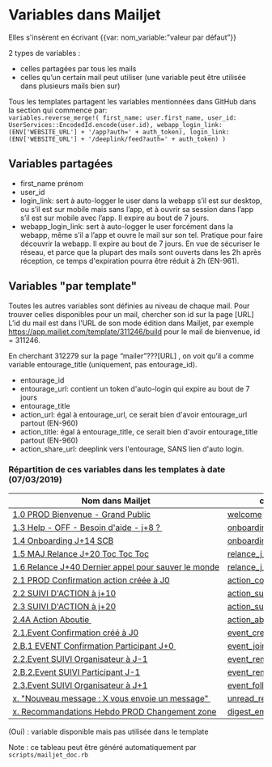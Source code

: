 # Variables dans Mailjet

Elles s'insèrent en écrivant {{var: nom_variable:”valeur par défaut”}} 

2 types de variables : 
- celles partagées par tous les mails
- celles qu’un certain mail peut utiliser (une variable peut être utilisée dans plusieurs mails bien sur)


Tous les templates partagent les variables mentionnées dans GitHub dans la section qui commence par:  
`variables.reverse_merge!(
first_name: user.first_name,
user_id: UserServices::EncodedId.encode(user.id),
webapp_login_link: (ENV['WEBSITE_URL'] + '/app?auth=' + auth_token),
login_link: (ENV['WEBSITE_URL'] + '/deeplink/feed?auth=' + auth_token)
 )
 `

## Variables partagées
- first_name prénom     
- user_id 
- login_link: sert à auto-logger le user dans la webapp s’il est sur desktop, ou s’il est sur mobile mais sans l’app, et à ouvrir sa session dans l’app s’il est sur mobile avec l’app. Il expire au bout de 7 jours.
- webapp_login_link: sert à auto-logger le user forcément dans la webapp, même s’il a l’app et ouvre le mail sur son tel. Pratique pour faire découvrir la webapp. Il expire au bout de 7 jours. En vue de sécuriser le réseau, et parce que la plupart des mails sont ouverts dans les 2h après réception, ce temps d'expiration pourra être réduit à 2h (EN-961).


## Variables "par template"
Toutes les autres variables sont définies au niveau de chaque mail. Pour trouver celles disponibles pour un mail, chercher son id sur la page [URL]
L’id du mail est dans l’URL de son mode édition dans Mailjet, par exemple https://app.mailjet.com/template/311246/build pour le mail de bienvenue, id = 311246.

En cherchant 312279 sur la page “mailer”???[URL] , on voit qu’il a comme variable entourage_title (uniquement, pas entourage_id). 

- entourage_id	
- entourage_url: contient un token d'auto-login qui expire au bout de 7 jours
- entourage_title	
- action_url: égal à entourage_url, ce serait bien d'avoir entourage_url partout (EN-960)
- action_title: égal à entourage_title, ce serait bien d'avoir entourage_title partout (EN-960)
- action_share_url: deeplink vers l'entourage, SANS lien d'auto login. 

### Répartition de ces variables dans les templates à date (07/03/2019)
| Nom dans Mailjet                                                                                                                               | campagne                                                                           | template                                                          | first_name | unsubscribe_url | login_link | user_id | webapp_login_link | entourage_title | action_title | entourage_share_url | action_share_url | entourage_url | action_url | action_success_url | action_support_url | action_type | action_author_type | volunteering_form_url | event_date_time | event_place_name | event_json_ld | event_address_url | nb_1 | nb_2 | group     | groups | subject | nb_1_text | nb_2_text | items_summary | author_summary | action    | actions | area_name | confirm_url |
|------------------------------------------------------------------------------------------------------------------------------------------------|------------------------------------------------------------------------------------|-------------------------------------------------------------------|------------|-----------------|------------|---------|-------------------|-----------------|--------------|---------------------|------------------|---------------|------------|--------------------|--------------------|-------------|--------------------|-----------------------|-----------------|------------------|---------------|-------------------|------|------|-----------|--------|---------|-----------|-----------|---------------|----------------|-----------|---------|-----------|-------------|
| [1.0&nbsp;PROD&nbsp;Bienvenue&nbsp;-&nbsp;Grand&nbsp;Public](https://app.mailjet.com/template/311246/build)                                    | [welcome](https://app.mailjet.com/stats/campaigns-basic/6a0eRK)                    | [311246](https://app.mailjet.com/resource/template/311246/render) | Oui        | Oui             | Oui        | (Oui)   | (Oui)             |                 |              |                     |                  |               |            |                    |                    |             |                    |                       |                 |                  |               |                   |      |      |           |        |         |           |           |               |                |           |         |           |             |
| [1.3&nbsp;Help&nbsp;-&nbsp;OFF&nbsp;-&nbsp;Besoin&nbsp;d'aide&nbsp;-&nbsp;j+8&nbsp;?&nbsp;](https://app.mailjet.com/template/452755/build)     | [onboarding_j_8](https://app.mailjet.com/stats/campaigns-basic/6o06au)             | [452755](https://app.mailjet.com/resource/template/452755/render) | Oui        | Oui             | Oui        | (Oui)   | (Oui)             |                 |              |                     |                  |               |            |                    |                    |             |                    |                       |                 |                  |               |                   |      |      |           |        |         |           |           |               |                |           |         |           |             |
| [1.4&nbsp;Onboarding&nbsp;J+14&nbsp;SCB](https://app.mailjet.com/template/456172/build)                                                        | [onboarding_j_14](https://app.mailjet.com/stats/campaigns-basic/6nDUHQ)            | [456172](https://app.mailjet.com/resource/template/456172/render) | Oui        | Oui             | Oui        | (Oui)   | (Oui)             |                 |              |                     |                  |               |            |                    |                    |             |                    |                       |                 |                  |               |                   |      |      |           |        |         |           |           |               |                |           |         |           |             |
| [1.5&nbsp;MAJ&nbsp;Relance&nbsp;J+20&nbsp;Toc&nbsp;Toc&nbsp;Toc](https://app.mailjet.com/template/456175/build)                                | [relance_j_20](https://app.mailjet.com/stats/campaigns-basic/6o06ho)               | [456175](https://app.mailjet.com/resource/template/456175/render) | Oui        | Oui             | Oui        | (Oui)   | (Oui)             |                 |              |                     |                  |               |            |                    |                    |             |                    |                       |                 |                  |               |                   |      |      |           |        |         |           |           |               |                |           |         |           |             |
| [1.6&nbsp;Relance&nbsp;J+40&nbsp;Dernier&nbsp;appel&nbsp;pour&nbsp;sauver&nbsp;le&nbsp;monde](https://app.mailjet.com/template/456194/build)   | [relance_j_40](https://app.mailjet.com/stats/campaigns-basic/6o06mi)               | [456194](https://app.mailjet.com/resource/template/456194/render) | Oui        | Oui             | Oui        | (Oui)   | (Oui)             |                 |              |                     |                  |               |            |                    |                    |             |                    |                       |                 |                  |               |                   |      |      |           |        |         |           |           |               |                |           |         |           |             |
| [2.1&nbsp;PROD&nbsp;Confirmation&nbsp;action&nbsp;créée&nbsp;à&nbsp;J0](https://app.mailjet.com/template/312279/build)                         | [action_confirmation](https://app.mailjet.com/stats/campaigns-basic/6a0kGu)        | [312279](https://app.mailjet.com/resource/template/312279/render) | Oui        | Oui             | Oui        |         |                   | Oui             |              | (Oui)               |                  |               |            |                    |                    |             |                    |                       |                 |                  |               |                   |      |      |           |        |         |           |           |               |                |           |         |           |             |
| [2.2&nbsp;SUIVI&nbsp;D'ACTION&nbsp;à&nbsp;j+10](https://app.mailjet.com/template/452754/build)                                                 | [action_suivi_j_10](https://app.mailjet.com/stats/campaigns-basic/6v5CeU)          | [452754](https://app.mailjet.com/resource/template/452754/render) | Oui        | (Oui)           | Oui        | (Oui)   | (Oui)             | (Oui)           | Oui          | (Oui)               | Oui              | (Oui)         | Oui        |                    |                    |             |                    |                       |                 |                  |               |                   |      |      |           |        |         |           |           |               |                |           |         |           |             |
| [2.3&nbsp;SUIVI&nbsp;D'ACTION&nbsp;à&nbsp;j+20](https://app.mailjet.com/template/451123/build)                                                 | [action_suivi_j_20](https://app.mailjet.com/stats/campaigns-basic/6pH8Ik)          | [451123](https://app.mailjet.com/resource/template/451123/render) | Oui        | (Oui)           | Oui        | (Oui)   | (Oui)             | (Oui)           | Oui          | (Oui)               | Oui              | (Oui)         | (Oui)      | Oui                | Oui                |             |                    |                       |                 |                  |               |                   |      |      |           |        |         |           |           |               |                |           |         |           |             |
| [2.4A&nbsp;Action&nbsp;Aboutie&nbsp;](https://app.mailjet.com/template/366621/build)                                                           | [action_aboutie](https://app.mailjet.com/stats/campaigns-basic/6pOZso)             | [366621](https://app.mailjet.com/resource/template/366621/render) | Oui        | Oui             | (Oui)      | (Oui)   | (Oui)             | (Oui)           | Oui          | (Oui)               |                  |               |            |                    |                    | (Oui)       | (Oui)              | Oui                   |                 |                  |               |                   |      |      |           |        |         |           |           |               |                |           |         |           |             |
| [2.1.Event&nbsp;Confirmation&nbsp;créé&nbsp;à&nbsp;J0](https://app.mailjet.com/template/491291/build)                                          | [event_created_confirmation](https://app.mailjet.com/stats/campaigns-basic/6Gv8RE) | [491291](https://app.mailjet.com/resource/template/491291/render) | Oui        | Oui             | Oui        |         |                   | Oui             |              | (Oui)               |                  |               |            |                    |                    |             |                    |                       | (Oui)           | (Oui)            |               |                   |      |      |           |        |         |           |           |               |                |           |         |           |             |
| [2.B.1&nbsp;EVENT&nbsp;Confirmation&nbsp;Participant&nbsp;J+0&nbsp;](https://app.mailjet.com/template/478397/build)                            | [event_joined_confirmation](https://app.mailjet.com/stats/campaigns-basic/6Gw2Cs)  | [478397](https://app.mailjet.com/resource/template/478397/render) | Oui        | (Oui)           | Oui        |         |                   | Oui             |              | (Oui)               |                  |               |            |                    |                    |             |                    |                       | Oui             | Oui              | Manquante     | Oui               |      |      |           |        |         |           |           |               |                |           |         |           |             |
| [2.2.Event&nbsp;SUIVI&nbsp;Organisateur&nbsp;à&nbsp;J-1](https://app.mailjet.com/template/513115/build)                                        | [event_reminder_organizer](https://app.mailjet.com/stats/campaigns-basic/6GFOSO)   | [513115](https://app.mailjet.com/resource/template/513115/render) | Oui        | Oui             |            |         |                   | Oui             |              | (Oui)               |                  | Oui           |            |                    |                    |             |                    |                       | (Oui)           | (Oui)            |               |                   |      |      |           |        |         |           |           |               |                |           |         |           |             |
| [2.B.2.Event&nbsp;SUIVI&nbsp;Participant&nbsp;J-1](https://app.mailjet.com/template/491289/build)                                              | [event_reminder_participant](https://app.mailjet.com/stats/campaigns-basic/6GFOUk) | [491289](https://app.mailjet.com/resource/template/491289/render) | Oui        | Oui             | (Oui)      |         |                   | Oui             |              |                     |                  | Oui           |            |                    |                    |             |                    |                       | (Oui)           | (Oui)            |               |                   |      |      |           |        |         |           |           |               |                |           |         |           |             |
| [2.3.Event&nbsp;SUIVI&nbsp;Organisateur&nbsp;à&nbsp;J+1](https://app.mailjet.com/template/491294/build)                                        | [event_followup_organizer](https://app.mailjet.com/stats/campaigns-basic/6H2z2S)   | [491294](https://app.mailjet.com/resource/template/491294/render) | Oui        | Oui             | (Oui)      |         |                   | Oui             |              | (Oui)               |                  |               |            |                    |                    |             |                    |                       |                 |                  |               |                   |      |      |           |        |         |           |           |               |                |           |         |           |             |
| [x.&nbsp;"Nouveau&nbsp;message&nbsp;:&nbsp;X&nbsp;vous&nbsp;envoie&nbsp;un&nbsp;message"&nbsp;](https://app.mailjet.com/template/604694/build) | [unread_reminder](https://app.mailjet.com/stats/campaigns-basic/6KX5W6)            | [604694](https://app.mailjet.com/resource/template/604694/render) | Oui        | Oui             | Oui        | (Oui)   | (Oui)             |                 |              |                     |                  |               |            |                    |                    |             |                    |                       |                 |                  |               |                   | Oui  | Oui  | Manquante | Oui    | Oui     | Oui       | Oui       | Oui           | Oui            |           |         |           |             |
| [x.&nbsp;Recommandations&nbsp;Hebdo&nbsp;PROD&nbsp;Changement&nbsp;zone](https://app.mailjet.com/template/662271/build)                        | [digest_email](https://app.mailjet.com/stats/campaigns-basic/6KDzz2)               | [662271](https://app.mailjet.com/resource/template/662271/render) | Oui        | Oui             | (Oui)      | Oui     | (Oui)             |                 |              |                     |                  |               |            |                    |                    |             |                    |                       |                 |                  |               |                   |      |      |           |        |         |           |           |               |                | Manquante | Oui     | Oui       | Oui         |

(Oui) : variable disponible mais pas utilisée dans le template

Note : ce tableau peut être généré automatiquement par `scripts/mailjet_doc.rb`
